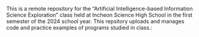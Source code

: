 This is a remote repository for the 
“Artificial Intelligence-based Information Science Exploration” 
class held at Incheon Science High School 
in the first semester of the 2024 school year. 
This repsitory uploads and manages code and practice examples of programs
studied in class.: